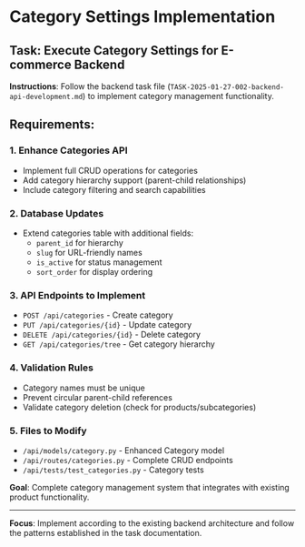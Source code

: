 # Category Settings Implementation

## Task: Execute Category Settings for E-commerce Backend

**Instructions**: Follow the backend task file (`TASK-2025-01-27-002-backend-api-development.md`) to implement category management functionality.

## Requirements:

### 1. Enhance Categories API
- Implement full CRUD operations for categories
- Add category hierarchy support (parent-child relationships)
- Include category filtering and search capabilities

### 2. Database Updates
- Extend categories table with additional fields:
  - `parent_id` for hierarchy
  - `slug` for URL-friendly names
  - `is_active` for status management
  - `sort_order` for display ordering

### 3. API Endpoints to Implement
- `POST /api/categories` - Create category
- `PUT /api/categories/{id}` - Update category
- `DELETE /api/categories/{id}` - Delete category
- `GET /api/categories/tree` - Get category hierarchy

### 4. Validation Rules
- Category names must be unique
- Prevent circular parent-child references
- Validate category deletion (check for products/subcategories)

### 5. Files to Modify
- `/api/models/category.py` - Enhanced Category model
- `/api/routes/categories.py` - Complete CRUD endpoints
- `/api/tests/test_categories.py` - Category tests

**Goal**: Complete category management system that integrates with existing product functionality.

---

**Focus**: Implement according to the existing backend architecture and follow the patterns established in the task documentation.